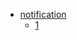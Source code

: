 * [notification](https://github.com/react-component/notification)
  * [1](https://github.com/teodosii/react-notifications-component)
